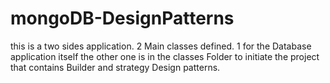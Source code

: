 # mongoDB-DesignPatterns 
this is a two sides application.
2 Main classes defined.
1 for the Database application itself
the other one is in the classes Folder to initiate the project that contains Builder and strategy Design patterns.
